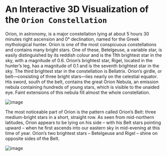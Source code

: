 # An Interactive 3D Visualization of the `Orion Constellation`  

Orion, in astronomy, is a major constellation lying at about 5 hours 30 minutes right ascension and 0° declination, named for the Greek mythological hunter. Orion is one of the most conspicuous constellations and contains many bright stars. One of these, Betelgeuse, a variable star, is easily distinguished by its reddish colour and is the 11th brightest star in the sky, with a magnitude of 0.6. Orion’s brightest star, Rigel, located in the hunter’s leg, has a magnitude of 0.1 and is the seventh brightest star in the sky. The third brightest star in the constellation is Bellatrix. Orion’s girdle, or belt—consisting of three bright stars—lies nearly on the celestial equator. His sword, south of the belt, contains the great Orion Nebula, an emission nebula containing hundreds of young stars, which is visible to the unaided eye. Faint extensions of this nebula fill almost the whole constellation.

![image](https://user-images.githubusercontent.com/38404580/86049836-7a595600-ba70-11ea-8e28-fbf0548d45b5.png)

The most noticeable part of Orion is the pattern called Orion’s Belt: three medium-bright stars in a short, straight row. As seen from mid-northern latitudes, Orion appears to be lying on his side – with his Belt stars pointing upward – when he first ascends into our eastern sky in mid-evening at this time of year. Orion’s two brightest stars – Betelgeuse and Rigel – shine on opposite sides of the Belt.

![image](https://user-images.githubusercontent.com/38404580/86050086-e471fb00-ba70-11ea-9cc3-bcb9757bab87.png)
